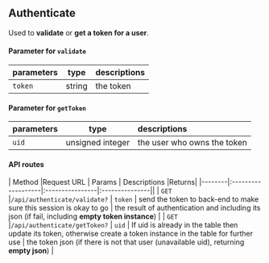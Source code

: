 ## Authenticate

Used to **validate** or **get a token for a user**.

#### Parameter for `validate`
| parameters     | type  | descriptions                                 |
|:---------------|-------|:---------------------------------------------|
| `token` | string | the token |

#### Parameter for `getToken`
| parameters     | type  | descriptions                                 |
|:---------------|-------|:---------------------------------------------|
| `uid` | unsigned integer | the user who owns the token

#### API routes
| Method |Request URL         | Params          | Descriptions   |Returns|
|--------|:-------------------|:----------------|:---------------||
| `GET`  |`/api/authenticate/validate?`         | `token` | send the token to back-end to make sure this session is okay to go | the result of authentication and including its json (if fail, including **empty token instance**) |
| `GET`  |`/api/authenticate/getToken?`         | `uid` | If uid is already in the table then update its token, otherwise create a token instance in the table for further use | the token json (if there is not that user (unavailable uid), returning **empty json**) |
